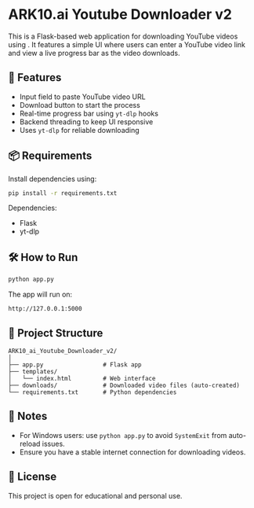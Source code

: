 # ARK10.ai Youtube Downloader v2

This is a Flask-based web application for downloading YouTube videos using . It features a simple UI where users can enter a YouTube video link and view a live progress bar as the video downloads.

## 🚀 Features

- Input field to paste YouTube video URL
- Download button to start the process
- Real-time progress bar using `yt-dlp` hooks
- Backend threading to keep UI responsive
- Uses `yt-dlp` for reliable downloading

## 📦 Requirements

Install dependencies using:

```bash
pip install -r requirements.txt
```

Dependencies:
- Flask
- yt-dlp

## 🛠️ How to Run

```bash
python app.py
```

The app will run on:

```
http://127.0.0.1:5000
```

## 📁 Project Structure

```
ARK10_ai_Youtube_Downloader_v2/
│
├── app.py                 # Flask app
├── templates/
│   └── index.html         # Web interface
├── downloads/             # Downloaded video files (auto-created)
└── requirements.txt       # Python dependencies
```

## 📌 Notes

- For Windows users: use `python app.py` to avoid `SystemExit` from auto-reload issues.
- Ensure you have a stable internet connection for downloading videos.

## 📄 License

This project is open for educational and personal use.
